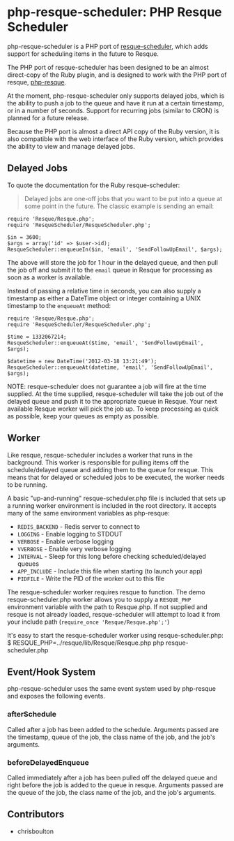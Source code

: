 php-resque-scheduler: PHP Resque Scheduler
=========================================


php-resque-scheduler is a PHP port of [resque-scheduler](http://github.com/defunkt/resque),
which adds support for scheduling items in the future to Resque.

The PHP port of resque-scheduler has been designed to be an almost direct-copy
of the Ruby plugin, and is designed to work with the PHP port of resque,
[php-resque](http://github.com/chrisboulton/php-resque).

At the moment, php-resque-scheduler only supports delayed jobs, which is the
ability to push a job to the queue and have it run at a certain timestamp, or
in a number of seconds. Support for recurring jobs (similar to CRON) is planned
for a future release.

Because the PHP port is almost a direct API copy of the Ruby version, it is also
compatible with the web interface of the Ruby version, which provides the
ability to view and manage delayed jobs.

## Delayed Jobs

To quote the documentation for the Ruby resque-scheduler:

> Delayed jobs are one-off jobs that you want to be put into a queue at some
point in the future. The classic example is sending an email:

    require 'Resque/Resque.php';
    require 'ResqueScheduler/ResqueScheduler.php';
   
    $in = 3600;
    $args = array('id' => $user->id);
    ResqueScheduler::enqueueIn($in, 'email', 'SendFollowUpEmail', $args);

The above will store the job for 1 hour in the delayed queue, and then pull the
job off and submit it to the `email` queue in Resque for processing as soon as
a worker is available.

Instead of passing a relative time in seconds, you can also supply a timestamp
as either a DateTime object or integer containing a UNIX timestamp to the
`enqueueAt` method:

	require 'Resque/Resque.php';
    require 'ResqueScheduler/ResqueScheduler.php';
    
    $time = 1332067214;
    ResqueScheduler::enqueueAt($time, 'email', 'SendFollowUpEmail', $args);

	$datetime = new DateTime('2012-03-18 13:21:49');
	ResqueScheduler::enqueueAt(datetime, 'email', 'SendFollowUpEmail', $args);

NOTE: resque-scheduler does not guarantee a job will fire at the time supplied.
At the time supplied, resque-scheduler will take the job out of the delayed
queue and push it to the appropriate queue in Resque. Your next available Resque
worker will pick the job up. To keep processing as quick as possible, keep your
queues as empty as possible.

## Worker

Like resque, resque-scheduler includes a worker that runs in the background. This
worker is responsible for pulling items off the schedule/delayed queue and adding
them to the queue for resque. This means that for delayed or scheduled jobs to be
executed, the worker needs to be running.

A basic "up-and-running" resque-scheduler.php file is included that sets up a
running worker environment is included in the root directory. It accepts many
of the same environment variables as php-resque:

* `REDIS_BACKEND` - Redis server to connect to
* `LOGGING` - Enable logging to STDOUT
* `VERBOSE` - Enable verbose logging
* `VVERBOSE` - Enable very verbose logging
* `INTERVAL` - Sleep for this long before checking scheduled/delayed queues
* `APP_INCLUDE` - Include this file when starting (to launch your app)
* `PIDFILE` - Write the PID of the worker out to this file

The resque-scheduler worker requires resque to function. The demo
resque-scheduler.php worker allows you to supply a `RESQUE_PHP` environment
variable with the path to Resque.php. If not supplied and resque is not already
loaded, resque-scheduler will attempt to load it from your include path
(`require_once 'Resque/Resque.php';'`)

It's easy to start the resque-scheduler worker using resque-scheduler.php:
    $ RESQUE_PHP=../resque/lib/Resque/Resque.php php resque-scheduler.php

## Event/Hook System

php-resque-scheduler uses the same event system used by php-resque and exposes
the following events.

### afterSchedule

Called after a job has been added to the schedule. Arguments passed are the
timestamp, queue of the job, the class name of the job, and the job's arguments.

### beforeDelayedEnqueue

Called immediately after a job has been pulled off the delayed queue and right
before the job is added to the queue in resque. Arguments passed are the queue
of the job, the class name of the job, and the job's arguments.

## Contributors ##

* chrisboulton
